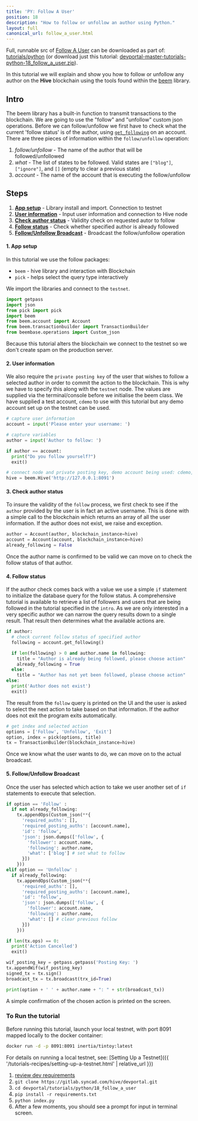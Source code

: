 ```yaml
---
title: 'PY: Follow A User'
position: 18
description: "How to follow or unfollow an author using Python."
layout: full
canonical_url: follow_a_user.html
---
```

Full, runnable src of [Follow A User](https://gitlab.syncad.com/hive/devportal/-/tree/master/tutorials/python/18_follow_a_user) can be downloaded as part of: [tutorials/python](https://gitlab.syncad.com/hive/devportal/-/tree/master/tutorials/python) (or download just this tutorial: [devportal-master-tutorials-python-18_follow_a_user.zip](https://gitlab.syncad.com/hive/devportal/-/archive/master/devportal-master.zip?path=tutorials/python/18_follow_a_user)).

In this tutorial we will explain and show you how to follow or unfollow any author on the **Hive** blockchain using the tools found within the [beem](https://github.com/holgern/beem) library.

## Intro

The beem library has a built-in function to transmit transactions to the blockchain.  We are going to use the "follow" and "unfollow" custom json operations.  Before we can follow/unfollow we first have to check what the current 'follow status' is of the author, using [`get_following`](https://beem.readthedocs.io/en/latest/beem.account.html#beem.account.Account.get_following) on an account.  There are three pieces of information within the `follow/unfollow` operation:

1. _follow/unfollow_ - The name of the author that will be followed/unfollowed
1. _what_ - The list of states to be followed.  Valid states are `["blog"]`, `["ignore"]`, and `[]` (empty to clear a previous state)
1. _account_ - The name of the account that is executing the follow/unfollow

## Steps

1.  [**App setup**](#setup) - Library install and import. Connection to testnet
1.  [**User information**](#userinfo) - Input user information and connection to Hive node
1.  [**Check author status**](#authorstat) - Validity check on requested autor to follow
1.  [**Follow status**](#followstat) - Check whether specified author is already followed
1.  [**Follow/Unfollow Broadcast**](#broadcast) - Broadcast the follow/unfollow operation

#### 1. App setup <a name="setup"></a>

In this tutorial we use the follow packages:

- `beem` - hive library and interaction with Blockchain
- `pick` - helps select the query type interactively

We import the libraries and connect to the `testnet`.

```python
import getpass
import json
from pick import pick
import beem
from beem.account import Account
from beem.transactionbuilder import TransactionBuilder
from beembase.operations import Custom_json
```

Because this tutorial alters the blockchain we connect to the testnet so we don't create spam on the production server.

#### 2. User information<a name="userinfo"></a>

We also require the `private posting key` of the user that wishes to follow a selected author in order to commit the action to the blockchain. This is why we have to specify this along with the `testnet` node. The values are supplied via the terminal/console before we initialise the beem class. We have supplied a test account, `cdemo` to use with this tutorial but any demo account set up on the testnet can be used.

```python
# capture user information
account = input('Please enter your username: ')

# capture variables
author = input('Author to follow: ')

if author == account:
  print("Do you follow yourself?")
  exit()

# connect node and private posting key, demo account being used: cdemo, posting key: 5JEZ1EiUjFKfsKP32b15Y7jybjvHQPhnvCYZ9BW62H1LDUnMvHz
hive = beem.Hive('http://127.0.0.1:8091')
```

#### 3. Check author status<a name="authorstat"></a>

To insure the validity of the `follow` process, we first check to see if the `author` provided by the user is in fact an active username. This is done with a simple call to the blockchain which returns an array of all the user information. If the author does not exist, we raise and exception.

```python
author = Account(author, blockchain_instance=hive)
account = Account(account, blockchain_instance=hive)
already_following = False
```

Once the author name is confirmed to be valid we can move on to check the follow status of that author.

#### 4. Follow status<a name="followstat"></a>

If the author check comes back with a value we use a simple `if` statement to initialize the database query for the follow status.  A comprehensive tutorial is available to retrieve a list of followers and users that are being followed in the tutorial specified in the `intro`.  As we are only interested in a very specific author we can narrow the query results down to a single result.  That result then determines what the available actions are.

```python
if author:
  # check current follow status of specified author
  following = account.get_following()

  if len(following) > 0 and author.name in following:
    title = "Author is already being followed, please choose action"
    already_following = True
  else:
    title = "Author has not yet been followed, please choose action"
else:
  print('Author does not exist')
  exit()
```

The result from the `follow` query is printed on the UI and the user is asked to select the next action to take based on that information. If the author does not exit the program exits automatically.

```python
# get index and selected action
options = ['Follow', 'Unfollow', 'Exit']
option, index = pick(options, title)
tx = TransactionBuilder(blockchain_instance=hive)
```

Once we know what the user wants to do, we can move on to the actual broadcast.

#### 5. Follow/Unfollow Broadcast<a name="broadcast"></a>

Once the user has selected which action to take we user another set of `if` statements to execute that selection.

```python
if option == 'Follow' :
  if not already_following:
    tx.appendOps(Custom_json(**{
      'required_auths': [],
      'required_posting_auths': [account.name],
      'id': 'follow',
      'json': json.dumps(['follow', {
        'follower': account.name,
        'following': author.name,
        'what': ['blog'] # set what to follow
      }])
    }))
elif option == 'Unfollow' :
  if already_following:
    tx.appendOps(Custom_json(**{
      'required_auths': [],
      'required_posting_auths': [account.name],
      'id': 'follow',
      'json': json.dumps(['follow', {
        'follower': account.name,
        'following': author.name,
        'what': [] # clear previous follow
      }])
    }))

if len(tx.ops) == 0:
  print('Action Cancelled')
  exit()

wif_posting_key = getpass.getpass('Posting Key: ')
tx.appendWif(wif_posting_key)
signed_tx = tx.sign()
broadcast_tx = tx.broadcast(trx_id=True)

print(option + ' ' + author.name + ": " + str(broadcast_tx))
```

A simple confirmation of the chosen action is printed on the screen.

### To Run the tutorial

Before running this tutorial, launch your local testnet, with port 8091 mapped locally to the docker container:

```bash
docker run -d -p 8091:8091 inertia/tintoy:latest
```

For details on running a local testnet, see: [Setting Up a Testnet]({{ '/tutorials-recipes/setting-up-a-testnet.html' | relative_url }})

1. [review dev requirements](getting_started.html)
1. `git clone https://gitlab.syncad.com/hive/devportal.git`
1. `cd devportal/tutorials/python/18_follow_a_user`
1. `pip install -r requirements.txt`
1. `python index.py`
1. After a few moments, you should see a prompt for input in terminal screen.
